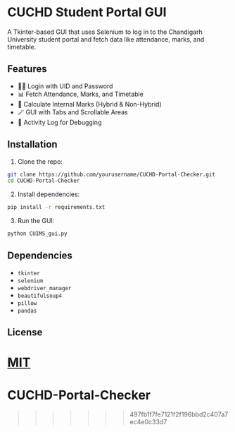
# CUCHD Student Portal GUI

A Tkinter-based GUI that uses Selenium to log in to the Chandigarh University student portal and fetch data like attendance, marks, and timetable.

## Features

- 🧑‍💻 Login with UID and Password
- 📊 Fetch Attendance, Marks, and Timetable
- 🧮 Calculate Internal Marks (Hybrid & Non-Hybrid)
- 🪄 GUI with Tabs and Scrollable Areas
- 💬 Activity Log for Debugging

## Installation

1. Clone the repo:
```bash
git clone https://github.com/yourusername/CUCHD-Portal-Checker.git
cd CUCHD-Portal-Checker
```

2. Install dependencies:
```bash
pip install -r requirements.txt
```

3. Run the GUI:
```bash
python CUIMS_gui.py
```

## Dependencies

- `tkinter`
- `selenium`
- `webdriver_manager`
- `beautifulsoup4`
- `pillow`
- `pandas`



## License

[MIT](LICENSE)
=======
# CUCHD-Portal-Checker
>>>>>>> 497fb1f7fe7121f2f196bbd2c407a7ec4e0c33d7
